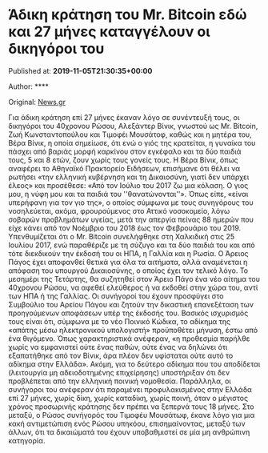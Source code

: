 
# Άδικη κράτηση του Mr. Bitcoin εδώ και 27 μήνες καταγγέλουν οι δικηγόροι του

Published at: **2019-11-05T21:30:35+00:00**

Author: ****

Original: [News.gr](https://www.news.gr/ellada/article/2021501/adiki-kratisi-tou-mr-bitcoin-edo-ke-27-mines-katangeloun-i-dikigori-tou.html)

Για άδικη κράτηση επί 27 μήνες έκαναν λόγο σε συνέντευξή τους, οι δικηγόροι του 40χρονου Ρώσου, Αλεξάντερ Βίνικ, γνωστού ως Mr. Bitcoin, Ζωή Κωνσταντοπούλου και Τιμοφέι Μουσάτοφ, καθώς και η μητέρα του, Βέρα Βίνικ, η οποία σημείωσε, ότι ενώ ο γιός της κρατείται, η γυναίκα του πάσχει από βαριάς μορφή καρκίνου στον εγκέφαλο και τα δύο παιδιά τους, 5 και 8 ετών, ζουν χωρίς τους γονείς τους.
Η Βέρα Βίνικ, όπως αναφέρει το Αθηναϊκό Πρακτορείο Ειδήσεων, επισήμανε ότι θέλει να ρωτήσει «την ελληνική κυβέρνηση και τη Δικαιοσύνη, γιατί δεν υπάρχει έλεος» και προσέθεσε: «Από τον Ιούλιο του 2017 ζω μια κόλαση. Ο γιος μου, η νύφη μου και τα παιδιά του ''θανατώνονται''».
Όπως είπε, «είναι υπερήφανη για τον γιο της», ο οποίος σύμφωνα με τους συνηγόρους του νοσηλεύεται, ακόμα, φρουρούμενος στο Αττικό νοσοκομείο, λόγω σοβαρών προβλημάτων υγείας, μετά την απεργία πείνας 88 ημερών που είχε κάνει από τον Νοέμβριο του 2018 έως τον Φεβρουάριο του 2019.
Υπενθυμίζεται ότι ο Mr. Bitcoin συνελήφθηκε στη Χαλκιδική στις 25 Ιουλίου 2017, ενώ παραθέριζε με τη σύζυγο και τα δύο παιδιά του και από τότε διεκδικούν την έκδοσή του οι ΗΠΑ, η Γαλλία και η Ρωσία.
Ο Άρειος Πάγος έχει αποφανθεί θετικά για όλα τα αιτήματα, αλλά αναμένεται η απόφαση του υπουργού Δικαιοσύνης, ο οποίος έχει τον τελικό λόγο.
Το μεσημέρι της Τετάρτης, θα συζητηθεί στον Άρειο Πάγο ένα νέο αίτημα του 40χρονου Ρώσου, να αφεθεί ελεύθερος ή να εκδοθεί στην χώρα του, αντί των ΗΠΑ ή της Γαλλίας.
Οι συνήγοροί του έχουν προσφύγει στο Συμβούλιο του Αρείου Πάγου και ζητούν την δικαστική επανεξέταση των προηγούμενων αποφάσεων υπέρ της έκδοσής του.
Βασικός ισχυρισμός τους είναι ότι, σύμφωνα με το νέο Ποινικό Κώδικα, το αδίκημα της «απάτης μέσω ηλεκτρονικού υπολογιστή» προϋποθέτει μήνυση, έστω από ένα θιγόμενο. Όπως χαρακτηριστικά ανέφεραν, «η προθεσμία παρήλθε χωρίς να εμφανιστεί ούτε ένας παθών, ούτε ένας να δηλώνει ότι εξαπατήθηκε από τον Βίνικ, άρα πλέον δεν υφίσταται ούτε αυτό το αδίκημα στην Ελλάδα». Ακόμη, για το δεύτερο αδίκημα που του αποδίδεται (λειτουργία μη αδειοδοτημένης επιχείρησης) υποστήριξαν ότι δεν προβλέπεται από την ελληνική ποινική νομοθεσία.
Παράλληλα, οι συνήγοροι του ανέφεραν ότι παραμένει προφυλακισμένος στην Ελλάδα επί 27 μήνες, χωρίς δίκη, χωρίς καταδίκη, χωρίς ποινή, όταν ο μέγιστος χρόνος προσωρινής κράτησης δεν πρέπει να ξεπερνά τους 18 μήνες.
Στο μεταξύ, ο Ρώσος συνήγορός του Τιμοφέυ Μουσάτωφ, έκανε λόγο για μια κακή αντιμετώπιση ενός Ρώσου υπηκόου, επισημαίνοντας, μεταξύ των άλλων, ότι τα δικαιώματά του έχουν υποβαθμιστεί σε μία μη ανθρώπινη κατηγορία.
